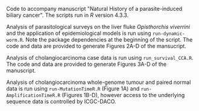 Code to accompany manuscript "Natural History of a parasite-induced biliary cancer". The scripts run in _R_ version 4.3.3.

Analysis of parasitological surveys on the liver fluke _Opisthorchis_ _viverrini_ and the application of epidemiological models is run using `run-dynamic-worm.R`. Note the package dependencies at the beginning of the script. The code and data are provided to generate Figures 2A-D of the mansucript.

Analysis of cholangiocarcinoma case data is run using `run_survival_CCA.R`. The code and data are provided to generate Figures 3A-D of the manuscript.

Analysis of cholangiocarcinoma whole-genome tumour and paired normal data is run using `run-MutationTimeR.R` (Figure 1A) and `run-AmplificationTimeR.R` (Figures 1B-D), however access to the underlying sequence data is controlled by ICGC-DACO.
